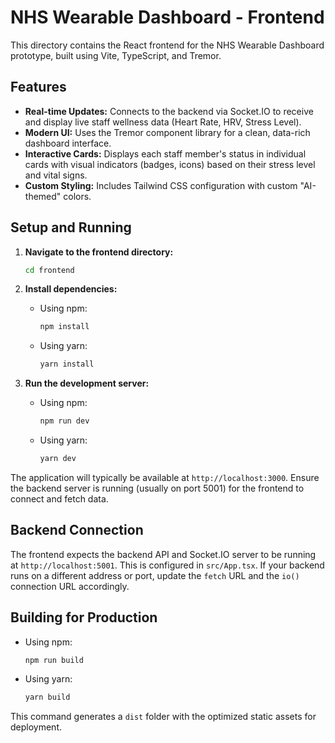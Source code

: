 # NHS Wearable Dashboard - Frontend

This directory contains the React frontend for the NHS Wearable Dashboard prototype, built using Vite, TypeScript, and Tremor.

## Features

- **Real-time Updates:** Connects to the backend via Socket.IO to receive and display live staff wellness data (Heart Rate, HRV, Stress Level).
- **Modern UI:** Uses the Tremor component library for a clean, data-rich dashboard interface.
- **Interactive Cards:** Displays each staff member's status in individual cards with visual indicators (badges, icons) based on their stress level and vital signs.
- **Custom Styling:** Includes Tailwind CSS configuration with custom "AI-themed" colors.

## Setup and Running

1.  **Navigate to the frontend directory:**
    ```bash
    cd frontend
    ```

2.  **Install dependencies:**
    *   Using npm:
        ```bash
        npm install
        ```
    *   Using yarn:
        ```bash
        yarn install
        ```

3.  **Run the development server:**
    *   Using npm:
        ```bash
        npm run dev
        ```
    *   Using yarn:
        ```bash
        yarn dev
        ```

The application will typically be available at `http://localhost:3000`. Ensure the backend server is running (usually on port 5001) for the frontend to connect and fetch data.

## Backend Connection

The frontend expects the backend API and Socket.IO server to be running at `http://localhost:5001`. This is configured in `src/App.tsx`. If your backend runs on a different address or port, update the `fetch` URL and the `io()` connection URL accordingly.

## Building for Production

*   Using npm:
    ```bash
    npm run build
    ```
*   Using yarn:
    ```bash
    yarn build
    ```

This command generates a `dist` folder with the optimized static assets for deployment. 